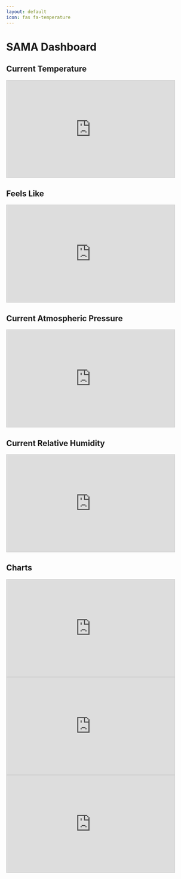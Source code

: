 ```yaml
---
layout: default
icon: fas fa-temperature
---
```


# SAMA Dashboard

## Current Temperature
<iframe width="450" height="260" allowfullscreen="true" style="border: 1px solid #cccccc;" src="https://thingspeak.com/channels/2194930/widgets/672563"></iframe>

## Feels Like
<iframe width="450" height="260" style="border: 1px solid #cccccc;" src="https://thingspeak.com/channels/2194930/widgets/672573"></iframe>

## Current Atmospheric Pressure
<iframe width="450" height="260" style="border: 1px solid #cccccc;" src="https://thingspeak.com/channels/2194930/widgets/672564"></iframe>

## Current Relative Humidity
<iframe width="450" height="260" style="border: 1px solid #cccccc;" src="https://thingspeak.com/channels/2194930/widgets/672565"></iframe>

## Charts
<iframe width="450" height="260" style="border: 1px solid #cccccc;" src="https://thingspeak.com/channels/2194930/charts/1?bgcolor=%23ffffff&color=%23d62020&dynamic=true&results=7000&title=Temperature+Chart+%28Project%20%E0%A4%B8%E0%A4%AE%E0%A4%BE%29&type=line"></iframe>

<iframe width="450" height="260" style="border: 1px solid #cccccc;" src="https://thingspeak.com/channels/2194930/charts/2?bgcolor=%23ffffff&color=%23d62020&dynamic=true&results=7000&title=Pressure+Chart+%28Project%20%E0%A4%B8%E0%A4%AE%E0%A4%BE%29&type=line"></iframe>

<iframe width="450" height="260" style="border: 1px solid #cccccc;" src="https://thingspeak.com/channels/2194930/charts/3?bgcolor=%23ffffff&color=%23d62020&dynamic=true&results=7000&title=Humidity+Chart+%28Project%20%E0%A4%B8%E0%A4%AE%E0%A4%BE%29&type=line"></iframe>

